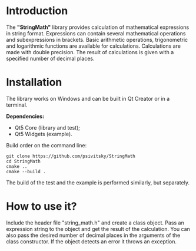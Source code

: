 # Introduction

The **"StringMath"** library provides calculation of mathematical expressions in string format.
Expressions can contain several mathematical operations and subexpressions in brackets.
Basic arithmetic operations, trigonometric and logarithmic functions are available for calculations.
Calculations are made with double precision. The result of calculations is given with a specified number of decimal places.

# Installation

The library works on Windows and can be built in Qt Creator or in a terminal.

**Dependencies:**
- Qt5 Core (library and test);
- Qt5 Widgets (example).
 
Build order on the command line:

```
git clone https://github.com/psivitsky/StringMath
cd StringMath
cmake ..
cmake --build .
```

The build of the test and the example is performed similarly, but separately.

# How to use it?

Include the header file "string_math.h" and create a class object.
Pass an expression string to the object and get the result of the calculation.
You can also pass the desired number of decimal places in the arguments of the class constructor.
If the object detects an error it throws an exception.
